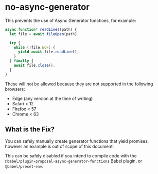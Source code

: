 # no-async-generator

This prevents the use of Async Generator functions, for example:

```js
async function* readLines(path) {
  let file = await fileOpen(path);

  try {
    while (!file.EOF) {
      yield await file.readLine();
    }
  } finally {
    await file.close();
  }
}
```

These will not be allowed because they are not supported in the following browsers:

 - Edge (any version at the time of writing)
 - Safari < 12
 - Firefox < 57
 - Chrome < 63


## What is the Fix?

You can safely manually create generator functions that yield promises, however an example is out of scope of this document.

This can be safely disabled if you intend to compile code with the `@babel/plugin-proposal-async-generator-functions` Babel plugin, or `@babel/preset-env`.
